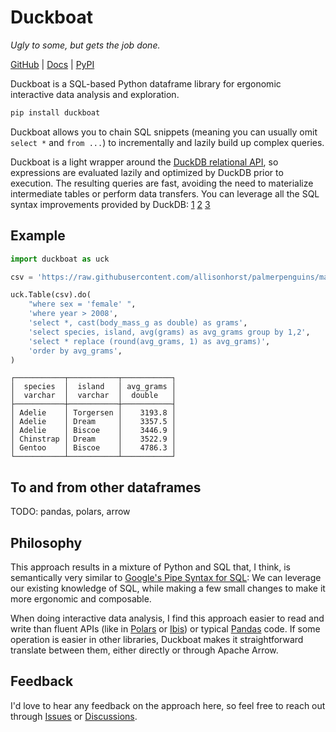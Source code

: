 # Duckboat

*Ugly to some, but gets the job done.*

[GitHub](https://github.com/ajfriend/duckboat) | [Docs](https://ajfriend.github.io/duckboat/) | [PyPI](https://pypi.org/project/duckboat/)

Duckboat is a SQL-based Python dataframe library for ergonomic interactive
data analysis and exploration.


```python
pip install duckboat
```

Duckboat allows you to chain SQL snippets (meaning you can usually omit `select *` and `from ...`)
to incrementally and lazily build up complex queries.

Duckboat is a light wrapper around the
[DuckDB relational API](https://duckdb.org/docs/api/python/relational_api),
so
expressions are evaluated lazily and optimized by DuckDB prior to execution.
The resulting queries are fast, avoiding the need to materialize intermediate tables or
perform data transfers.
You can leverage all the SQL syntax improvements provided by DuckDB:
[1](https://duckdb.org/2022/05/04/friendlier-sql.html)
[2](https://duckdb.org/2023/08/23/even-friendlier-sql.html)
[3](https://duckdb.org/docs/sql/dialect/friendly_sql.html)

## Example

```python
import duckboat as uck

csv = 'https://raw.githubusercontent.com/allisonhorst/palmerpenguins/main/inst/extdata/penguins.csv'

uck.Table(csv).do(
    "where sex = 'female' ",
    'where year > 2008',
    'select *, cast(body_mass_g as double) as grams',
    'select species, island, avg(grams) as avg_grams group by 1,2',
    'select * replace (round(avg_grams, 1) as avg_grams)',
    'order by avg_grams',
)
```

```
┌───────────┬───────────┬───────────┐
│  species  │  island   │ avg_grams │
│  varchar  │  varchar  │  double   │
├───────────┼───────────┼───────────┤
│ Adelie    │ Torgersen │    3193.8 │
│ Adelie    │ Dream     │    3357.5 │
│ Adelie    │ Biscoe    │    3446.9 │
│ Chinstrap │ Dream     │    3522.9 │
│ Gentoo    │ Biscoe    │    4786.3 │
└───────────┴───────────┴───────────┘
```

## To and from other dataframes

TODO: pandas, polars, arrow

## Philosophy

This approach results in a mixture of Python and SQL that, I think, is semantically very similar to
[Google's Pipe Syntax for SQL](https://research.google/pubs/sql-has-problems-we-can-fix-them-pipe-syntax-in-sql/):
We can leverage our existing knowledge of SQL, while making a few small changes to make it more ergonomic and composable.

When doing interactive data analysis, I find this approach easier to read and write than
fluent APIs (like in [Polars](https://pola.rs/) or [Ibis](https://ibis-project.org/)) or typical [Pandas](https://pandas.pydata.org/) code.
If some operation is easier in other libraries, Duckboat makes it straightforward translate between them, either directly or through Apache Arrow.

## Feedback

I'd love to hear any feedback on the approach here, so feel free to reach out through
[Issues](https://github.com/ajfriend/duckboat/issues)
or
[Discussions](https://github.com/ajfriend/duckboat/discussions).
